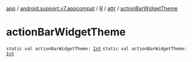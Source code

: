 [app](../../../index.md) / [android.support.v7.appcompat](../../index.md) / [R](../index.md) / [attr](index.md) / [actionBarWidgetTheme](.)

# actionBarWidgetTheme

`static val actionBarWidgetTheme: `[`Int`](https://kotlinlang.org/api/latest/jvm/stdlib/kotlin/-int/index.html)
`static val actionBarWidgetTheme: `[`Int`](https://kotlinlang.org/api/latest/jvm/stdlib/kotlin/-int/index.html)